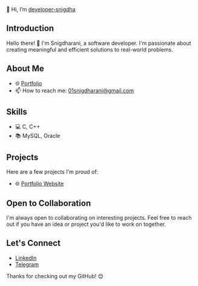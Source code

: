  👋 Hi, I’m <a href="https://developer-snigdha.github.io/snigdharani/" target="_blank">developer-snigdha</a> 

## Introduction
Hello there! 👋 I'm Snigdharani, a software developer. I'm passionate about creating meaningful and efficient solutions to real-world problems.

## About Me
- 🌐 <a href="https://developer-snigdha.github.io/snigdharani/" target="_blank">Portfolio</a>
- 📫 How to reach me: <a href="mailto:01snigdharani@gmail.com">01snigdharani@gmail.com</a>

## Skills
- 💻 C, C++
- 📚 MySQL, Oracle

## Projects
Here are a few projects I'm proud of:
- 🌐 <a href="https://developer-snigdha.github.io/snigdharani/" target="_blank">Portfolio Website</a>

## Open to Collaboration
I'm always open to collaborating on interesting projects. Feel free to reach out if you have an idea or project you'd like to work on together.

## Let's Connect
- <a href="https://www.linkedin.com/in/developer-snigdha/" target="_blank">LinkedIn</a>
- <a href="http://t.me/snigdha_my_sti_que" target="_blank">Telegram</a>


 Thanks for checking out my GitHub! 😊
